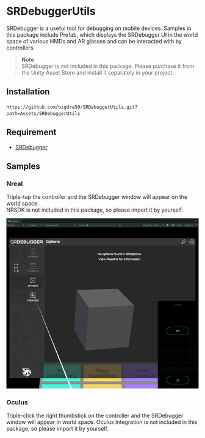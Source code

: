 # SRDebuggerUtils

SRDebugger is a useful tool for debugging on mobile devices. 
Samples in this package include Prefab, which displays the SRDebugger UI in the world space of various HMDs and AR glasses and can be interacted with by controllers.

> **Note**  
> SRDebugger is not included in this package. Please purchase it from the Unity Asset Store and install it separately in your project.


## Installation

`https://github.com/bigdra50/SRDebuggerUtils.git?path=Assets/SRDebuggerUtils`

## Requirement

- [SRDebugger](https://assetstore.unity.com/packages/tools/gui/srdebugger-console-tools-on-device-27688)

## Samples

### Nreal

Triple-tap the controller and the SRDebugger window will appear on the world space.  
NRSDK is not included in this package, so please import it by yourself.

![img.png](images/nreal.png)  

### Oculus

Triple-click the right thumbstick on the controller and the SRDebugger window will appear in world space.
Oculus Integration is not included in this package, so please import it by yourself.

